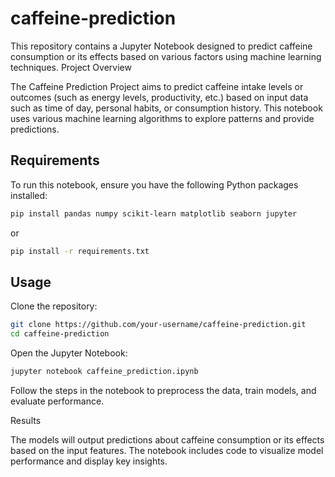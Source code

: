 # caffeine-prediction

This repository contains a Jupyter Notebook designed to predict caffeine consumption or its effects based on various factors using machine learning techniques.
Project Overview

The Caffeine Prediction Project aims to predict caffeine intake levels or outcomes (such as energy levels, productivity, etc.) based on input data such as time of day, personal habits, or consumption history. This notebook uses various machine learning algorithms to explore patterns and provide predictions.


## Requirements

To run this notebook, ensure you have the following Python packages installed:

```bash
pip install pandas numpy scikit-learn matplotlib seaborn jupyter
```

or

```bash
pip install -r requirements.txt
```

## Usage

Clone the repository:

```bash
git clone https://github.com/your-username/caffeine-prediction.git
cd caffeine-prediction
```

Open the Jupyter Notebook:

```bash
jupyter notebook caffeine_prediction.ipynb
```

Follow the steps in the notebook to preprocess the data, train models, and evaluate performance.

Results

The models will output predictions about caffeine consumption or its effects based on the input features. The notebook includes code to visualize model performance and display key insights.
